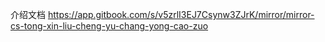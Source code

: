 介绍文档
https://app.gitbook.com/s/v5zrlI3EJ7Csynw3ZJrK/mirror/mirror-cs-tong-xin-liu-cheng-yu-chang-yong-cao-zuo
